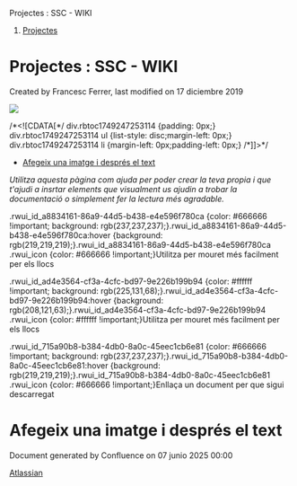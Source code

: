 Projectes : SSC - WIKI  

1.  [Projectes](index.md)

Projectes : SSC - WIKI
======================

Created by Francesc Ferrer, last modified on 17 diciembre 2019

![](https://docs.refinedwiki.com/download/attachments/42075593/Screenshot%202018-05-14%2010.30.05.png?version=1&modificationDate=1526286642000&api=v2)

  

/\*<!\[CDATA\[\*/ div.rbtoc1749247253114 {padding: 0px;} div.rbtoc1749247253114 ul {list-style: disc;margin-left: 0px;} div.rbtoc1749247253114 li {margin-left: 0px;padding-left: 0px;} /\*\]\]>\*/

*   [Afegeix una imatge i després el text](https://confluence.aoc.cat/display/PROJ/SSC+-+WIKI#SSCWIKI-Afegeixunaimatgeidespréseltext)

  

_Utilitza aquesta pàgina com ajuda per poder crear la teva propia i que t'ajudi a insrtar elements que visualment us ajudin a trobar la documentació o simplement fer la lectura més agradable._

.rwui\_id\_a8834161-86a9-44d5-b438-e4e596f780ca {color: #666666 !important; background: rgb(237,237,237);}.rwui\_id\_a8834161-86a9-44d5-b438-e4e596f780ca:hover {background: rgb(219,219,219);}.rwui\_id\_a8834161-86a9-44d5-b438-e4e596f780ca .rwui\_icon {color: #666666 !important;}Utilitza per mouret més facilment per els llocs

.rwui\_id\_ad4e3564-cf3a-4cfc-bd97-9e226b199b94 {color: #ffffff !important; background: rgb(225,131,68);}.rwui\_id\_ad4e3564-cf3a-4cfc-bd97-9e226b199b94:hover {background: rgb(208,121,63);}.rwui\_id\_ad4e3564-cf3a-4cfc-bd97-9e226b199b94 .rwui\_icon {color: #ffffff !important;}Utilitza per mouret més facilment per els llocs

.rwui\_id\_715a90b8-b384-4db0-8a0c-45eec1cb6e81 {color: #666666 !important; background: rgb(237,237,237);}.rwui\_id\_715a90b8-b384-4db0-8a0c-45eec1cb6e81:hover {background: rgb(219,219,219);}.rwui\_id\_715a90b8-b384-4db0-8a0c-45eec1cb6e81 .rwui\_icon {color: #666666 !important;}Enllaça un document per que sigui descarregat

  

**Afegeix una imatge i després el text**
========================================

  

  

  

Document generated by Confluence on 07 junio 2025 00:00

[Atlassian](http://www.atlassian.com/)